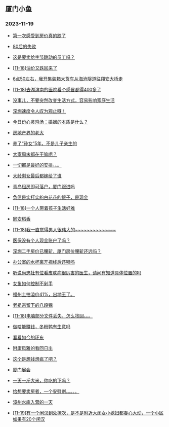 ## 厦门小鱼 
### 2023-11-19

+ [第一次感受到房价真的跌了](http://bbs.xmfish.com/read-htm-tid-18107672.html)

+ [80后的失败](http://bbs.xmfish.com/read-htm-tid-18107521.html)

+ [这是要卖给字节跳动的员工吗？](http://bbs.xmfish.com/read-htm-tid-18107530.html)

+ [[11-18]油价又跌回来了](http://bbs.xmfish.com/read-htm-tid-18107759.html)

+ [6点50左右，我开集装箱大货车从海沧隧道往翔安大桥走](http://bbs.xmfish.com/read-htm-tid-18107523.html)

+ [[11-18]去湖滨南的医院看个感冒都得400多了](http://bbs.xmfish.com/read-htm-tid-18107707.html)

+ [没事儿，不要突然改变生活方式，容易影响家庭生活](http://bbs.xmfish.com/read-htm-tid-18107701.html)

+ [深圳速度令人叹为观止呀！](http://bbs.xmfish.com/read-htm-tid-18107790.html)

+ [今日份心灵鸡汤：婚姻的本质是什么？](http://bbs.xmfish.com/read-htm-tid-18107614.html)

+ [房地产界的老大](http://bbs.xmfish.com/read-htm-tid-18107686.html)

+ [养了“孙女”5年，不是儿子亲生的](http://bbs.xmfish.com/read-htm-tid-18107561.html)

+ [大家周末都在干嘛呢？](http://bbs.xmfish.com/read-htm-tid-18107796.html)

+ [一切都是最好的安排。。。](http://bbs.xmfish.com/read-htm-tid-18107784.html)

+ [大龄剩女最后都嫁给了谁](http://bbs.xmfish.com/read-htm-tid-18107777.html)

+ [青岛租房即可落户，厦门跟进吗](http://bbs.xmfish.com/read-htm-tid-18107788.html)

+ [负债是实打实的白花花的银子，是现金](http://bbs.xmfish.com/read-htm-tid-18107709.html)

+ [[11-18]一个人带着孩子生活好难](http://bbs.xmfish.com/read-htm-tid-18107933.html)

+ [同安稻香](http://bbs.xmfish.com/read-htm-tid-18107815.html)

+ [[11-18]我一直觉得男人很伟大的~~~~~~~~~~~~~~](http://bbs.xmfish.com/read-htm-tid-18107848.html)

+ [医保没有个人现金账户了吗？](http://bbs.xmfish.com/read-htm-tid-18107904.html)

+ [深圳二手房价已腰斩，厦门房价腰斩还远吗？](http://bbs.xmfish.com/read-htm-tid-18107987.html)

+ [办公室的水杯离开视线后还喝吗](http://bbs.xmfish.com/read-htm-tid-18107889.html)

+ [听说尚忠社有位看皮肤病很厉害的医生，请问有知道具体位置的吗](http://bbs.xmfish.com/read-htm-tid-18107876.html)

+ [女鱼如何控制不剁手](http://bbs.xmfish.com/read-htm-tid-18107860.html)

+ [福州土拍溢价41%，出地王了。](http://bbs.xmfish.com/read-htm-tid-18107949.html)

+ [老祖宗留下的八段锦](http://bbs.xmfish.com/read-htm-tid-18107855.html)

+ [[11-18]电脑部分文件丢失，怎么找回。。。](http://bbs.xmfish.com/read-htm-tid-18107847.html)

+ [做啥能赚钱，冬粉鸭有生意吗](http://bbs.xmfish.com/read-htm-tid-18107991.html)

+ [看看如今的环东](http://bbs.xmfish.com/read-htm-tid-18107927.html)

+ [附庸风雅的看回日出](http://bbs.xmfish.com/read-htm-tid-18108010.html)

+ [这个是想钱想疯了吧？](http://bbs.xmfish.com/read-htm-tid-18108162.html)

+ [厦门展会](http://bbs.xmfish.com/read-htm-tid-18107964.html)

+ [一天一斤大米，你吃的下吗？](http://bbs.xmfish.com/read-htm-tid-18108068.html)

+ [给想要卖房者，一个安慰剂。。。。。](http://bbs.xmfish.com/read-htm-tid-18108166.html)

+ [漳州水库入营的一天](http://bbs.xmfish.com/read-htm-tid-18108078.html)

+ [[11-19]有一个闲汉到处撩次，是不是附近大闺女小媳妇都春心大动，一个小区如果有20个闲汉](http://bbs.xmfish.com/read-htm-tid-18107993.html)

